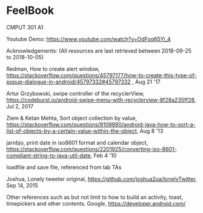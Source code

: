 # FeelBook
CMPUT 301 A1

Youtube Demo: https://www.youtube.com/watch?v=OdFoq65Yi_4

Acknowledgements: (All resources are last retrieved between 2018-09-25 to 2018-10-05)

Redman, How to create alert window, https://stackoverflow.com/questions/45797177/how-to-create-this-type-of-popup-dialogue-in-android/45797332#45797332 , Aug 21 '17

Artur Grzybowski, swipe controller of the recyclerView, https://codeburst.io/android-swipe-menu-with-recyclerview-8f28a235ff28, Jul 2, 2017

Ziem & Ketan Mehta, Sort object collection by value, https://stackoverflow.com/questions/9109890/android-java-how-to-sort-a-list-of-objects-by-a-certain-value-within-the-object, Aug 8 '13

jarnbjo, print date in iso8601 format and calendar object, https://stackoverflow.com/questions/2201925/converting-iso-8601-compliant-string-to-java-util-date, Feb 4 '10

loadfile and save file, referenced from lab TAs

Joshua, Lonely tweeter original, https://github.com/joshua2ua/lonelyTwitter, Sep 14, 2015

Other references such as but not limit to how to build an activity, toast, timepickers and other contents.
Google, https://developer.android.com/
